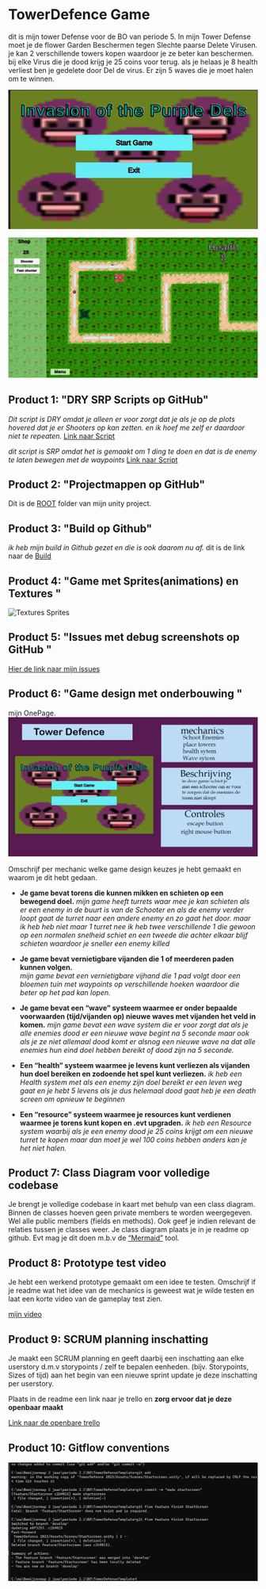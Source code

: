 # TowerDefence Game

dit is mijn tower Defense voor de BO van periode 5. In mijn Tower Defense moet je de flower Garden Beschermen tegen Slechte paarse Delete Virusen.
je kan 2 verschillende towers kopen waardoor je ze beter kan beschermen. bij elke Virus die je dood krijg je 25 coins voor terug.
als je helaas je 8 health verliest ben je gedelete door Del de virus. Er zijn 5 waves die je moet halen om te winnen.

![Purple Dels](https://github.com/Delysha/TowerDefenseTemplate/blob/develop/readmeVisuals/Invasion%20Of%20The%20purple%20dels.png)

![Game in Action](https://github.com/Delysha/TowerDefenseTemplate/blob/develop/readmeVisuals/The%20towerDefence%20actions.png)

## Product 1: "DRY SRP Scripts op GitHub"

*Dit script is DRY omdat je alleen er voor zorgt dat je als je op de plots hovered dat je er Shooters op kan zetten. en ik hoef me zelf er daardoor niet te repeaten.*
[Link naar Script](https://github.com/Delysha/TowerDefenseTemplate/blob/master/TowerDefence%202023/Assets/Code/Scripts/Plots%20%26%20Enemies/Plots/Plot/Plot.cs)

*dit script is SRP omdat het is gemaakt om 1 ding te doen en dat is de enemy te laten bewegen met de waypoints*
[Link naar Script](https://github.com/Delysha/TowerDefenseTemplate/blob/master/TowerDefence%202023/Assets/Code/Scripts/Plots%20%26%20Enemies/Enemy%20Scripts/EnemyMover/EnemyMovement.cs)

## Product 2: "Projectmappen op GitHub"

Dit is de [ROOT](https://github.com/Delysha/TowerDefenseTemplate/tree/master/TowerDefence%202023) folder van mijn unity project.

## Product 3: "Build op Github"

*ik heb mijn build in Github gezet en die is ook daarom nu af.*
dit is de link naar de [Build](https://github.com/Delysha/TowerDefenseTemplate/releases/tag/Release02)

## Product 4: "Game met Sprites(animations) en Textures "

![Textures Sprites](readmeVisuals/Game.gif)

## Product 5: "Issues met debug screenshots op GitHub "

[Hier de link naar mijn issues](https://github.com/Delysha/TowerDefenseTemplate/issues)

## Product 6: "Game design met onderbouwing "

mijn OnePage.
![OnePage](readmeVisuals/Onepage.png)

Omschrijf per mechanic welke game design keuzes je hebt gemaakt en waarom je dit hebt gedaan.

* **Je game bevat torens die kunnen mikken en schieten op een bewegend doel.** 
*mijn game heeft turrets waar mee je kan schieten als er een enemy in de buurt is van de Schooter en als de enemy verder loopt gaat de turret naar een andere enemy en zo gaat het door.*
*maar ik heb heb niet maar 1 turret nee ik heb twee verschillende 1 die gewoon op een normalen snelheid schiet en een tweede die achter elkaar blijf schieten waardoor je sneller een enemy killed*

* **Je game bevat vernietigbare vijanden die 1 of meerderen paden kunnen volgen.**  
*mijn game bevat een vernietigbare vijhand die 1 pad volgt door een bloemen tuin met waypoints op verschillende hoeken waardoor die beter op het pad kan lopen.*

* **Je game bevat een “wave” systeem waarmee er onder bepaalde voorwaarden (tijd/vijanden op) nieuwe waves met vijanden het veld in komen.**
*mijn game bevat een wave system die er voor zorgt dat als je alle enemies dood er een nieuwe wave begint na 5 seconde* 
*maar ook als je ze niet allemaal dood komt er alsnog een nieuwe wave na dat alle enemies hun eind doel hebben bereikt of dood zijn na 5 seconde.*

* **Een “health” systeem waarmee je levens kunt verliezen als vijanden hun doel bereiken en zodoende het spel kunt verliezen.** 
*ik heb een Health system met als een enemy zijn doel bereikt er een leven weg gaat en je hebt 5 levens als je dus helemaal dood gaat heb je een death screen om opnieuw te beginnen*

* **Een “resource” systeem waarmee je resources kunt verdienen waarmee je torens kunt kopen en .evt upgraden.**
*ik heb een Resource system waarbij als je een enemy dood je 25 coins krijgt om een nieuwe turret te kopen maar dan moet je wel 100 coins hebben anders kan je het niet halen.*

## Product 7: Class Diagram voor volledige codebase 

Je brengt je volledige codebase in kaart met behulp van een class diagram. Binnen de classes hoeven geen private members te worden weergegeven. Wel alle public members (fields en methods). Ook geef je indien relevant de relaties tussen je classes weer. Je class diagram plaats je in je readme op github. Evt mag je dit doen m.b.v de [“Mermaid”](https://mermaid.js.org/syntax/classDiagram.html) tool.

## Product 8: Prototype test video
Je hebt een werkend prototype gemaakt om een idee te testen. Omschrijf if je readme wat het idee van de mechanics is geweest wat je wilde testen en laat een korte video van de gameplay test zien.

[mijn video](https://youtu.be/CfQasrKZ8MU)

## Product 9: SCRUM planning inschatting 

Je maakt een SCRUM planning en geeft daarbij een inschatting aan elke userstory d.m.v storypoints / zelf te bepalen eenheden. (bijv. Storypoints, Sizes of tijd) aan het begin van een nieuwe sprint update je deze inschatting per userstory. 

Plaats in de readme een link naar je trello en **zorg ervoor dat je deze openbaar maakt**

[Link naar de openbare trello](https://trello.com/b/edgaa7aC/tower-defence-dely)

## Product 10: Gitflow conventions

![GitFlow](readmeVisuals/GitFlow2.png)